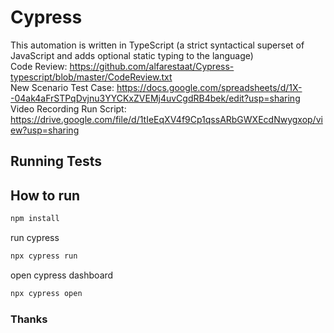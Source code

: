 # Cypress
This automation is written in TypeScript (a strict syntactical superset of JavaScript and adds optional static typing to the language)
<br>
Code Review: https://github.com/alfarestaat/Cypress-typescript/blob/master/CodeReview.txt
<br>
New Scenario Test Case: https://docs.google.com/spreadsheets/d/1X--04ak4aFrSTPqDvjnu3YYCKxZVEMj4uvCgdRB4bek/edit?usp=sharing
<br>
Video Recording Run Script: https://drive.google.com/file/d/1tIeEqXV4f9Cp1qssARbGWXEcdNwygxop/view?usp=sharing

## Running Tests

## How to run

```bash
npm install
```

run cypress
```bash
npx cypress run
```

open cypress dashboard
```bash
npx cypress open
```

### Thanks
